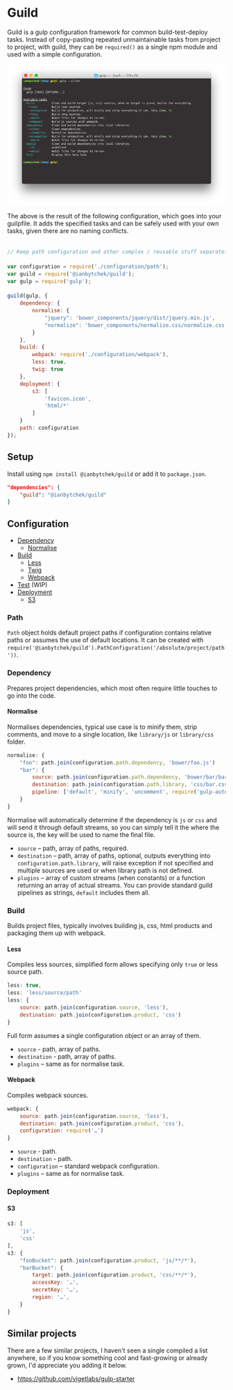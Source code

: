# Guild

Guild is a gulp configuration framework for common build-test-deploy tasks. Instead of copy-pasting repeated unmaintainable tasks from project to project, with guild, they can be `required()` as a single npm module and used with a simple configuration.

<div align="center"><img src="./documentation/asset/screenshot.png"></div>

The above is the result of the following configuration, which goes into your guilpfile. It adds the specified tasks and can be safely used with your own tasks, given there are no naming conflicts.

```js

// Keep path configuration and other complex / reusable stuff separately.

var configuration = require('./configuration/path');
var guild = require('@ianbytchek/guild');
var gulp = require('gulp');

guild(gulp, {
    dependency: {
        normalise: {
            "jquery": 'bower_components/jquery/dist/jquery.min.js',
            "normalize": 'bower_components/normalize.css/normalize.css'
        }
    },
    build: {
        webpack: require('./configuration/webpack'),
        less: true,
        twig: true
    },
    deployment: {
        s3: [
            'favicon.icon',
            'html/*'
        ]
    }
    path: configuration
});
```

## Setup

Install using `npm install @ianbytchek/guild` or add it to `package.json`.

```json
"dependencies": {
    "guild": "@ianbytchek/guild"
}
```

## Configuration

- [Dependency](#dependency)
    - [Normalise](#normalise)
- [Build](#build)
    - [Less](#less)
    - [Twig](#twig)
    - [Webpack](#webpack)
- [Test](#) (WIP)
- [Deployment](#deployment)
    - [S3](#s3)

### Path

`Path` object holds default project paths if configuration contains relative paths or assumes the use of default locations. It can be created with `require('@ianbytchek/guild').PathConfiguration('/absolute/project/path'))`.

### Dependency

Prepares project dependencies, which most often require little touches to go into the code.

#### Normalise

Normalises dependencies, typical use case is to minify them, strip comments, and move to a single location, like `library/js` or `library/css` folder.

```js
normalise: {
    "foo": path.join(configuration.path.dependency, 'bower/foo.js')
    "bar": {
        source: path.join(configuration.path.dependency, 'bower/bar/bar.css'),
        destination: path.join(configuration.path.library, 'css/bar.css'),
        pipeline: ['default', 'minify', 'uncomment', require('gulp-autoprefixer')]
    }
}
```

Normalise will automatically determine if the dependency is `js` or `css` and will send it through default streams, so you can simply tell it the where the source is, the key will be used to name the final file.

- `source` – path, array of paths, required.
- `destination` – path, array of paths, optional, outputs everything into `configuration.path.library`, will raise exception if not specified and multiple sources are used or when library path is not defined.
- `plugins` – array of custom streams (when constants) or a function returning an array of actual streams. You can provide standard guild pipelines as strings, `default` includes them all.

### Build

Builds project files, typically involves building js, css, html products and packaging them up with webpack.

#### Less

Compiles less sources, simplified form allows specifying only `true` or less source path.

```js
less: true,
less: 'less/source/path'
less: {
    source: path.join(configuration.source, 'less'),
    destination: path.join(configuration.product, 'css')
}
```

Full form assumes a single configuration object or an array of them.

- `source` - path, array of paths.
- `destination` - path, array of paths.
- `plugins` – same as for normalise task.

#### Webpack

Compiles webpack sources.

```js
webpack: {
    source: path.join(configuration.source, 'less'),
    destination: path.join(configuration.product, 'css'),
    configuration: require('…')
}
```

- `source` - path.
- `destination` - path.
- `configuration` – standard webpack configuration.
- `plugins` – same as for normalise task.

### Deployment

#### S3

```js
s3: [
    'js',
    'css'
],
s3: {
    "fooBucket": path.join(configuration.product, 'js/**/*'),
    "barBucket": {
        target: path.join(configuration.product, 'css/**/*'),
        accessKey: '…',
        secretKey: '…',
        region: '…',
    }
}
```

## Similar projects

There are a few similar projects, I haven't seen a single compiled a list anywhere, so if you know something cool and fast-growing or already grown, I'd appreciate you adding it below.

- https://github.com/vigetlabs/gulp-starter
